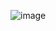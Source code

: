 ![image](https://github.com/MuratcnMtlu/Ball-Beam-Pic/assets/101725180/d0f69c9c-dd37-4f1b-ab31-5c09f6571201)
